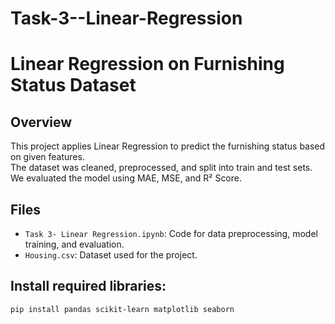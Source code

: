 # Task-3--Linear-Regression

# Linear Regression on Furnishing Status Dataset

## Overview
This project applies Linear Regression to predict the furnishing status based on given features.  
The dataset was cleaned, preprocessed, and split into train and test sets.  
We evaluated the model using MAE, MSE, and R² Score.

## Files
- `Task 3- Linear Regression.ipynb`: Code for data preprocessing, model training, and evaluation.
- `Housing.csv`: Dataset used for the project.

## Install required libraries:
   ```bash
   pip install pandas scikit-learn matplotlib seaborn
